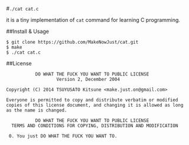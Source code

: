 #`./cat cat.c`

it is a tiny implementation of `cat` command for learning C programming.

##Install & Usage

```
$ git clone https://github.com/MakeNowJust/cat.git
$ make
$ ./cat cat.c
```


##License

```
           DO WHAT THE FUCK YOU WANT TO PUBLIC LICENSE
                   Version 2, December 2004
 
Copyright (C) 2014 TSUYUSATO Kitsune <make.just.on@gmail.com>

Everyone is permitted to copy and distribute verbatim or modified
copies of this license document, and changing it is allowed as long
as the name is changed.
 
           DO WHAT THE FUCK YOU WANT TO PUBLIC LICENSE
  TERMS AND CONDITIONS FOR COPYING, DISTRIBUTION AND MODIFICATION
 
 0. You just DO WHAT THE FUCK YOU WANT TO.
```
